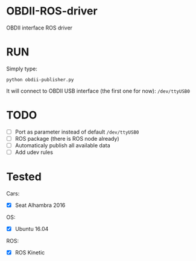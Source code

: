 # OBDII-ROS-driver
OBDII interface ROS driver

# RUN

Simply type:

```
python obdii-publisher.py
```

It will connect to OBDII USB interface (the first one for now): `/dev/ttyUSB0`

# TODO

- [ ] Port as parameter instead of default `/dev/ttyUSB0`
- [ ] ROS package (there is ROS node already)
- [ ] Automaticaly publish all available data
- [ ] Add udev rules

# Tested

Cars:
- [x] Seat Alhambra 2016

OS:
- [x] Ubuntu 16.04

ROS:
- [x] ROS Kinetic
